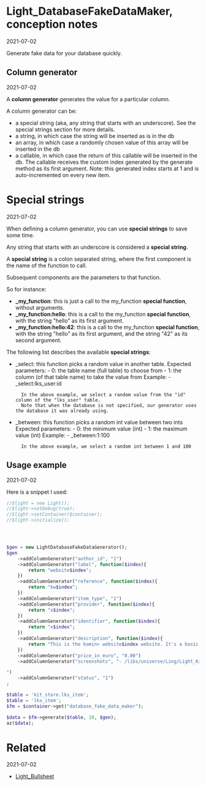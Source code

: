 Light_DatabaseFakeDataMaker, conception notes
================
2021-07-02


Generate fake data for your database quickly.





Column generator
--------
2021-07-02


A **column generator** generates the value for a particular column.



A column generator can be:

- a special string (aka, any string that starts with an underscore).
    See the special strings section for more details.
- a string, in which case the string will be inserted as is in the db
- an array, in which case a randomly chosen value of this array will be inserted in the db
- a callable, in which case the return of this callable will be inserted in the db.
      The callable receives the custom index generated by the generate method as its first argument.
      Note: this generated index starts at 1 and is auto-incremented on every new item.
  


Special strings
=========
2021-07-02


When defining a column generator, you can use **special strings** to save some time.

Any string that starts with an underscore is considered a **special string**.

A **special string** is a colon separated string, where the first component is the name
of the function to call. 

Subsequent components are the parameters to that function.

So for instance:

- **_my_function**: this is just a call to the my_function **special function**, without arguments.
- **_my_function:hello**: this is a call to the my_function **special function**, with the string "hello" as its first argument.
- **_my_function:hello:42**: this is a call to the my_function **special function**, with the string "hello" as its first argument, and the string "42" as its second argument.



The following list describes the available **special strings**:


- _select: this function picks a random value in another table.
    Expected parameters:
        - 0: the table name (full table) to choose from
        - 1: the column (of that table name) to take the value from
    Example: 
        - _select:lks_user:id 
  
        In the above example, we select a random value from the "id" column of the "lks_user" table.
        Note that when the database is not specified, our generator uses the database it was already using. 
  



- _between: this function picks a random int value between two ints
    Expected parameters:
        - 0: the minimum value (int)
        - 1: the maximum value (int)
    Example: 
        - _between:1:100 
  
        In the above example, we select a random int between 1 and 100 
  







Usage example
-------
2021-07-02


Here is a snippet I used:


```php
//$light = new Light();
//$light->setDebug(true);
//$light->setContainer($container);
//$light->initialize();




$gen = new LightDatabaseFakeDataGenerator();
$gen
    ->addColumnGenerator("author_id", "1")
    ->addColumnGenerator("label", function($index){
        return "website$index";
    })
    ->addColumnGenerator("reference", function($index){
        return "kw$index";
    })
    ->addColumnGenerator("item_type", "1")
    ->addColumnGenerator("provider", function($index){
        return "x$index";
    })
    ->addColumnGenerator("identifier", function($index){
        return "x$index";
    })
    ->addColumnGenerator("description", function($index){
        return "This is the komin> website$index website. It's a basic website.";
    })
    ->addColumnGenerator("price_in_euro", "0.00")
    ->addColumnGenerator("screenshots", "- /libs/universe/Ling/Light_Kit_Store/img/kit-store-lightning.png

")
    ->addColumnGenerator("status", "1")
;

$table = 'kit_store.lks_item';
$table = 'lks_item';
$fm = $container->get("database_fake_data_maker");

$data = $fm->generate($table, 10, $gen);
az($data);

```





Related
========
2021-07-02


- [Light_Bullsheet](https://github.com/lingtalfi/Light_Bullsheet)

